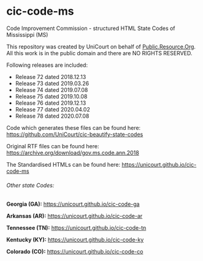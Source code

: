 # cic-code-ms
Code Improvement Commission - structured HTML State Codes of Mississippi (MS)

This repository was created by UniCourt on behalf of [Public.Resource.Org](https://public.resource.org/). All this work is in the public domain and there are NO RIGHTS RESERVED.

Following releases are included:

* Release 72 dated 2018.12.13
* Release 73 dated 2019.03.26
* Release 74 dated 2019.07.08
* Release 75 dated 2019.10.08
* Release 76 dated 2019.12.13
* Release 77 dated 2020.04.02
* Release 78 dated 2020.07.08

Code which generates these files can be found here: https://github.com/UniCourt/cic-beautify-state-codes

Original RTF files can be found here: https://archive.org/download/gov.ms.code.ann.2018

The Standardised HTMLs can be found here: https://unicourt.github.io/cic-code-ms

###### Other state Codes:

**Georgia (GA):** https://unicourt.github.io/cic-code-ga

**Arkansas (AR):** https://unicourt.github.io/cic-code-ar

**Tennessee (TN):** https://unicourt.github.io/cic-code-tn

**Kentucky (KY):** https://unicourt.github.io/cic-code-ky

**Colorado (CO):** https://unicourt.github.io/cic-code-co